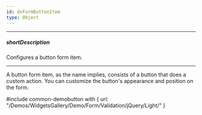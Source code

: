 ```yaml
---
id: dxFormButtonItem
type: Object
---
```

---
##### shortDescription
Configures a button form item.

---
A button form item, as the name implies, consists of a button that does a custom action. You can customize the button's appearance and position on the form.

#include common-demobutton with {
    url: "/Demos/WidgetsGallery/Demo/Form/Validation/jQuery/Light/"
}